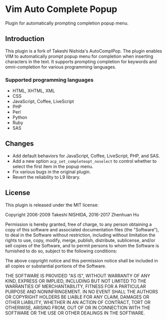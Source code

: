 # Vim Auto Complete Popup

Plugin for automatically prompting completion popup menu.

## Introduction

This plugin is a fork of Takeshi Nishida's AutoComplPop. The plugin enables
VIM to automatically prompt popup menu for completion when inserting
characters in the text. It supports prompting completion for keywords and
omni-completion for various programming languages.

### Supported programming languages

* HTML, XHTML, XML
* CSS
* JavaScript, Coffee, LiveScript
* PHP
* Perl
* Python
* Ruby
* SAS

## Changes

* Add default behaviors for JavaScript, Coffee, LiveScript, PHP, and SAS.
* Add a new option `acp_set_completeopt_noselect` to control whether to
  select the first item in the popup menu.
* Fix various bugs in the original plugin.
* Revert the reliability to L9 library.

## License

This plugin is released under the MIT license:

Copyright 2006-2009 Takeshi NISHIDA, 2016-2017 Zhenhuan Hu

Permission is hereby granted, free of charge, to any person obtaining a copy
of this software and associated documentation files (the "Software"), to deal
in the Software without restriction, including without limitation the rights
to use, copy, modify, merge, publish, distribute, sublicense, and/or sell
copies of the Software, and to permit persons to whom the Software is
furnished to do so, subject to the following conditions:

The above copyright notice and this permission notice shall be included in all
copies or substantial portions of the Software.

THE SOFTWARE IS PROVIDED "AS IS", WITHOUT WARRANTY OF ANY KIND, EXPRESS OR
IMPLIED, INCLUDING BUT NOT LIMITED TO THE WARRANTIES OF MERCHANTABILITY,
FITNESS FOR A PARTICULAR PURPOSE AND NONINFRINGEMENT. IN NO EVENT SHALL THE
AUTHORS OR COPYRIGHT HOLDERS BE LIABLE FOR ANY CLAIM, DAMAGES OR OTHER
LIABILITY, WHETHER IN AN ACTION OF CONTRACT, TORT OR OTHERWISE, ARISING FROM,
OUT OF OR IN CONNECTION WITH THE SOFTWARE OR THE USE OR OTHER DEALINGS IN THE
SOFTWARE.
